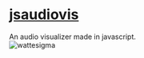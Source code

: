 # [jsaudiovis](https://binglecringle180.github.io/jsaudiovis/)
An audio visualizer made in javascript.\
![wattesigma](https://yeetyourfiles.lol/download/2bf15803-e698-421e-8448-e1b13f25bed5 "wattesigma")
